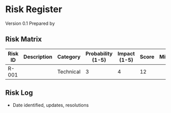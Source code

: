 # Risk Register

Version 0.1
Prepared by <author>
<organization>
<date created>

## Risk Matrix
| Risk ID | Description | Category | Probability (1-5) | Impact (1-5) | Score | Mitigation | Contingency | Owner | Status |
|---------|-------------|----------|-------------------|--------------|-------|-----------|------------|-------|--------|
| R-001 |  | Technical | 3 | 4 | 12 |  |  |  | Open |

## Risk Log
- Date identified, updates, resolutions
